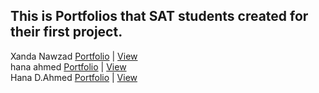 ## This is Portfolios that SAT students created for their first project.

Xanda Nawzad [Portfolio](https://github.com/XandaNawzad/portfolio-xanda) | [View](https://xandanawzad.netlify.app/) </br>
hana ahmed [Portfolio](https://github.com/XandaNawzad/test1) | [View](https://xandanawzad.netlify.app/) </br>
Hana D.Ahmed [Portfolio](https://github.com/hanaahmed90/Portfolio_Test1) | [View](https://enchanting-croquembouche-9ecff0.netlify.app/) </br>




